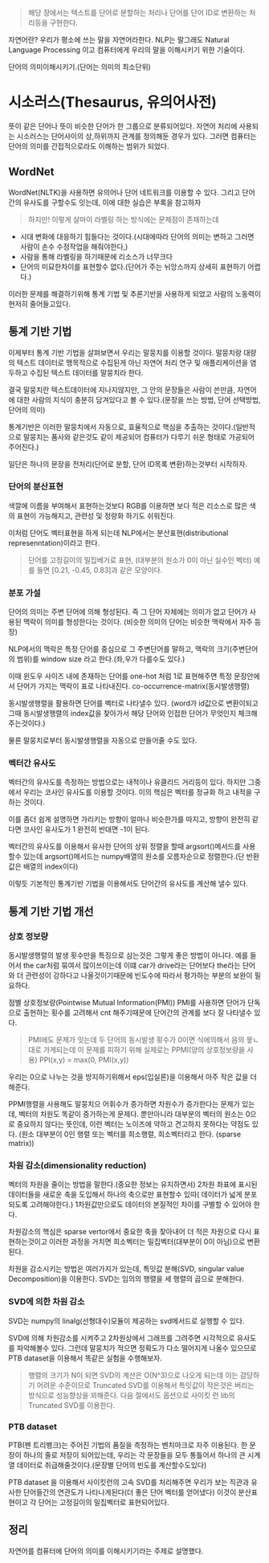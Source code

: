 > 해당 장에서는 텍스트를 단어로 분할하는 처리나 단어를 단어 ID로 변환하는 처리등을 구현한다.

자연어란?
우리가 평소에 쓰는 말을 자연어라한다.
NLP는 말그래도 Natural Language Processing 이고
컴퓨터에게 우리의 말을 이해시키기 위한 기술이다.

단어의 의미이해시키기.(단어는 의미의 최소단위)

# 시소러스(Thesaurus, 유의어사전)

뜻이 같은 단어나 뜻이 비슷한 단어가 한 그룹으로 분류되어있다.
자연어 처리에 사용되는 시소러스는 단어사이의 상,하위까지 관계를 정의해둔 경우가 있다.
그러면 컴퓨터는 단어의 의미를 간접적으로라도 이해하는 범위가 되었다.

## WordNet

WordNet(NLTK)을 사용하면 유의어나 단어 네트워크를 이용할 수 있다.
그리고 단어간의 유사도를 구할수도 잇는데, 이에 대한 실습은
부록을 참고하자

> 하지만! 이렇게 살마이 라벨링 하는 방식에는 문제점이 존재하는데

- 시대 변화에 대응하기 힘들다는 것이다.(시대에따라 단어의 의미는 변하고 그러면 사람이 손수 수정작업을 해줘야한다,)
- 사람을 통해 라벨링을 하기때문에 리소스가 너무크다
- 단어의 미묘한차이를 표현할수 없다.(단어가 주는 뉘앙스까지 상세히 표현하기 어렵다.)

이러한 문제를 해결하기위해 통계 기법 및 추론기반을 사용하게 되었고 사람의 노동력이 현저히 줄어들고있다.

## 통계 기반 기법

이제부터 통계 기반 기법을 살펴보면서 우리는 말뭉치를 이용할 것이다. 말뭉치랑 대량의 텍스트 데이터로 맹목적으로 수집된게 아닌 자연어 처리 연구 및 애플리케이션을 염두하고 수집된 텍스트 데이터를 말뭉치라 한다.

결국 말뭉치란 텍스트데이터에 지나지않지만, 그 안의 문장들은 사람이 쓴만큼, 자연어에 대한 사람의 지식이 충분히 담겨있다고 볼 수 있다.(문장을 쓰는 방법, 단어 선택방법, 단어의 의미)

통계기반은 이러한 말뭉치에서 자동으로, 효율적으로 핵심을 추출하는 것이다.(일반적으로 말뭉치는 품사와 같은것도 같이 제공되어 컴퓨터가 다루기 쉬운 형태로 가공되어 주어진다.)

일단은 하나의 문장을 전처리(단어로 분할, 단어 ID목록 변환)하는것부터 시작하자.

### 단어의 분산표현

색깔에 이름을 부여해서 표현하는것보다 RGB를 이용하면 보다 적은 리소스로 많은 색의 표현이 가능해지고,
관련성 및 정량화 하기도 쉬워진다.

이처럼 단어도 벡터표현을 하게 되는데 NLP에서는 분산표현(distributional represenntation)이라고 한다.

> 단어를 고정길이의 밀집베거로 표현, (대부분의 원소가 0이 아닌 실수인 벡터)
> 예를 들면 [0.21, -0.45, 0.83]과 같은 모양이다.

### 분포 가설

단어의 의미는 주변 단어에 의해 형성된다.
즉 그 단어 자체에는 의미가 없고 단어가 사용된 맥락이 의미를 형성한다는 것이다.
(비슷한 의미의 단어는 비슷한 맥락에서 자주 등장)

NLP에서의 맥락은 특정 단어를 중심으로 그 주변단어를 말하고,
맥락의 크기(주변단어의 범위)를 window size 라고 한다.(좌,우가 다를수도 있다.)

이때 윈도우 사이즈 내에 존재하는 단어를 one-hot 처럼 1로 표현해주면 특정 문장안에서 단어가 가지는 맥락이 표로 나타내진다.
co-occurrence-matrix(동시발생행렬)

동시발생행렬을 활용하면 단어를 벡터로 나타낼수 있다. (word가 id값으로 변환이되고 그때 동시발생행렬의 index값을 찾아가서 해당 단어와 인접한 단어가 무엇인지 체크해주는것이다.)

물론 말뭉치로부터 동시발생행렬을 자동으로 만들어줄 수도 있다.

### 벡터간 유사도

벡터간의 유사도를 측정하는 방법으로는 내적이나 유클리드 거리등이 있다.
하지만 그중에서 우리는 코사인 유사도를 이용할 것이다.
이의 핵심은 벡터를 정규화 하고 내적을 구하는 것이다.

이를 좀더 쉽게 설명하면 가리키는 방향이 얼마나 비슷한가를 따지고,
방향이 완전히 같다면 코사인 유사도가 1 완전히 반대면 -1이 된다.

벡터간의 유사도를 이용해서 유사한 단어의 상위 정렬을 할때
argsort()메서드를 사용할수 있는데 argsort()메서드는 numpy배열의 원소를 오름차순으로 정렬한다.(단 반환값은 배열의 index이다)

이렇듯 기본적인 통계기반 기법을 이용해서도 단어간의 유사도를 계산해 낼수 있다.

## 통계 기반 기법 개선

### 상호 정보량

동시발생행렬의 발생 횟수만을 특징으로 삼는것은 그렇게 좋은 방법이 아니다.
예를 들어서 the car처럼 묶여서 많이쓰이는데 이떄 car가 drive라는 단어보다 the라는 단어와 더 관련성이 강하다고 나올것이기때문에
빈도수에 따라서 평가하는 부분의 보완이 필요하다.

점별 상호정보량(Pointwise Mutual Information(PMI))
PMI를 사용하면 단어가 단독으로 출현하는 횟수를 고려해서 cnt 해주기때문에 단어간의 관계를 보다 잘 나타낼수 있다.

> PMI에도 문제가 잇는데 두 단어의 동시발생 횟수가 0이면 식에의해서 음의 뭏ㄴ대로 가게되는데 이 문제를 피하기 위해 실제로는 PPMI(양의 상호정보량을 사용)
> PPI(x,y) = max(0, PMI(x,y))

우리는 0으로 나누는 것을 방지하기위해서 eps(입실론)을 이용해서 아주 작은 값을 더해준다.

PPMI행렬을 사용해도 말뭉치으 어휘수가 증가하면 차원수가 증가한다는 문제가 있는데, 벡터의 차원도 똑같이 증가하는게 문제다.
뿐만아니라 대부분의 벡터의 원소는 0으로 중요하지 않다는 뜻인데, 이런 벡터는 노이즈에 약하고 견고하지 못하다는 약점도 있다.
(원소 대부분이 0인 행렬 또는 벡터를 희소행렬, 희소벡터라고 한다. (sparse matrix))

### 차원 감소(dimensionality reduction)

벡터의 차원을 줄이는 방법을 말한다.(중요한 정보는 유지하면서)
2차원 좌표에 표시된 데이터들을 새로운 축을 도입해서 하나의 축으로만 표현할수 있따( 데이터가 넓게 분포되도록 고려해야한다.)
1차원값만으로도 데이터의 본질적인 차이를 구별할 수 있어야 한다.

차원감소의 핵심은 sparse vertor에서 중요한 축을 찾아내어 더 적은 차원으로 다시 표현하는것이고 이러한 과정을 거치면 희소벡터는 밀집벡터(대부분이 0이 아님)으로 변환된다.

차원을 감소시키는 방법은 여러가지가 있는데, 특잇값 분해(SVD, singular value Decomposition)을 이용한다.
SVD는 임의의 행렬을 세 행렬의 곱으로 분해한다.

### SVD에 의한 차원 감소

SVD는 numpy의 linalg(선형대수)모듈이 제공하는 svd메서드로 실행할 수 있다.

SVD에 의해 차원감소를 시켜주고 2차원상에서 그래프를 그려주면 시각적으로 유사도를 파악해볼수 있다.
그런데 말뭉치가 적으면 정확도가 다소 떨어지게 나올수 있으므로 PTB dataset을 이용해서 똑같은 실험을 수행해보자.

> 행렬의 크기가 N이 되면 SVD의 계산은 O(N^3)으로 나오게 되는데 이는 감당하기 어려운 수준이므로 Truncated SVD를 이용해서 특잇값이 작은것은 버리는 방식으로 성능향상을 꾀해준다. 다음 절에서도 옵션으로 사이킷 런 lib의 Truncated SVD를 이용한다.

### PTB dataset

PTB(펜 트리뱅크)는 주어진 기법의 품질을 측정하는 벤치마크로 자주 이용된다.
한 문장이 하나의 줄로 저장이 되어있는데, 우리는 각 문장들을 모두 통틀어서 하나의 큰 시계열 데이터로 취급해줄것이다.(문장별 단어의 빈도를 계산할수도있다)

PTB dataset 을 이용해서 사이킷런의 고속 SVD를 처리해주면 우리가 보는 직관과 유사한 단어들간의 연관도가 나타나게된다(더 좋은 단어 벡터를 얻어냈다)
이것이 분산표현이고 각 단어는 고정길이의 밀집벡터로 표현되어있다.

## 정리

자연어를 컴퓨터에 단어의 의미를 이해시키기라는 주제로 설명했다.
